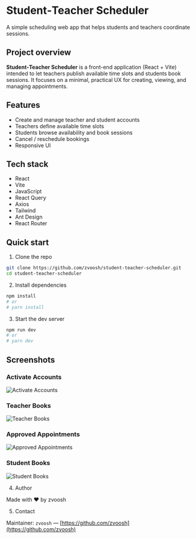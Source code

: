 # Student‑Teacher Scheduler

A simple scheduling web app that helps students and teachers coordinate sessions.

## Project overview

**Student‑Teacher Scheduler** is a front-end application (React + Vite) intended to let teachers publish available time slots and students book sessions. It focuses on a minimal, practical UX for creating, viewing, and managing appointments.

## Features

- Create and manage teacher and student accounts
- Teachers define available time slots
- Students browse availability and book sessions
- Cancel / reschedule bookings
- Responsive UI

## Tech stack

- React
- Vite
- JavaScript
- React Query
- Axios
- Tailwind
- Ant Design
- React Router

## Quick start

1. Clone the repo

```bash
git clone https://github.com/zvoosh/student-teacher-scheduler.git
cd student-teacher-scheduler
```

2. Install dependencies

```bash
npm install
# or
# yarn install
```

3. Start the dev server

```bash
npm run dev
# or
# yarn dev
```

## Screenshots

### Activate Accounts

![Activate Accounts](https://i.imgur.com/YD738x2.webp)

### Teacher Books

![Teacher Books](https://i.imgur.com/WvyqGF0.webp)

### Approved Appointments

![Approved Appointments](https://i.imgur.com/ZyoKXez.webp)

### Student Books

![Student Books](https://i.imgur.com/bIbNzzj.webp)

4. Author

Made with ❤️ by zvoosh

5. Contact

Maintainer: `zvoosh` — [https://github.com/zvoosh](https://github.com/zvoosh)
